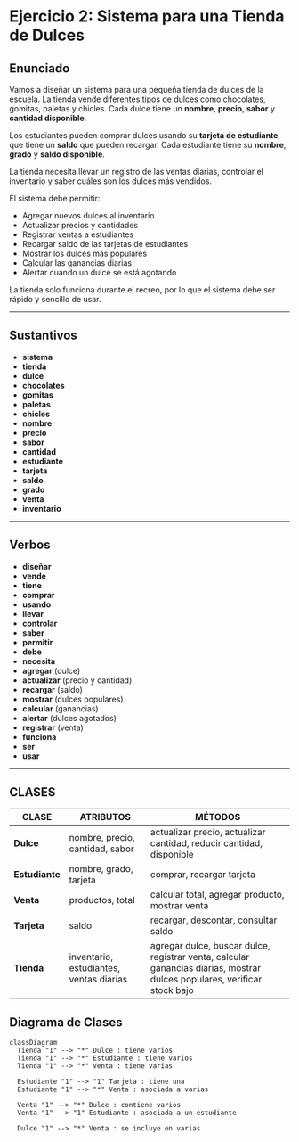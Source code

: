 # Ejercicio 2: Sistema para una Tienda de Dulces

## Enunciado

Vamos a diseñar un sistema para una pequeña tienda de dulces de la escuela. La tienda vende diferentes tipos de dulces como chocolates, gomitas, paletas y chicles. Cada dulce tiene un **nombre**, **precio**, **sabor** y **cantidad disponible**.

Los estudiantes pueden comprar dulces usando su **tarjeta de estudiante**, que tiene un **saldo** que pueden recargar. Cada estudiante tiene su **nombre**, **grado** y **saldo disponible**.

La tienda necesita llevar un registro de las ventas diarias, controlar el inventario y saber cuáles son los dulces más vendidos.

El sistema debe permitir:
- Agregar nuevos dulces al inventario
- Actualizar precios y cantidades
- Registrar ventas a estudiantes
- Recargar saldo de las tarjetas de estudiantes
- Mostrar los dulces más populares
- Calcular las ganancias diarias
- Alertar cuando un dulce se está agotando

La tienda solo funciona durante el recreo, por lo que el sistema debe ser rápido y sencillo de usar.

---

## Sustantivos

- **sistema**
- **tienda**
- **dulce**
- **chocolates**
- **gomitas**
- **paletas**
- **chicles**
- **nombre**
- **precio**
- **sabor**
- **cantidad**
- **estudiante**
- **tarjeta**
- **saldo**
- **grado**
- **venta**
- **inventario**

---

## Verbos

- **diseñar**
- **vende**
- **tiene**
- **comprar**
- **usando**
- **llevar**
- **controlar**
- **saber**
- **permitir**
- **debe**
- **necesita**
- **agregar** (dulce)
- **actualizar** (precio y cantidad)
- **recargar** (saldo)
- **mostrar** (dulces populares)
- **calcular** (ganancias)
- **alertar** (dulces agotados)
- **registrar** (venta)
- **funciona**
- **ser**
- **usar**

---

## CLASES

| **CLASE**      | **ATRIBUTOS**                               | **MÉTODOS**                                              |
|----------------|---------------------------------------------|----------------------------------------------------------|
| **Dulce**      | nombre, precio, cantidad, sabor             | actualizar precio, actualizar cantidad, reducir cantidad, disponible |
| **Estudiante** | nombre, grado, tarjeta                      | comprar, recargar tarjeta                                |
| **Venta**      | productos, total                            | calcular total, agregar producto, mostrar venta          |
| **Tarjeta**    | saldo                                       | recargar, descontar, consultar saldo                     |
| **Tienda**     | inventario, estudiantes, ventas diarias     | agregar dulce, buscar dulce, registrar venta, calcular ganancias diarias, mostrar dulces populares, verificar stock bajo |
## Diagrama de Clases

```mermaid
classDiagram
  Tienda "1" --> "*" Dulce : tiene varios
  Tienda "1" --> "*" Estudiante : tiene varios
  Tienda "1" --> "*" Venta : tiene varias

  Estudiante "1" --> "1" Tarjeta : tiene una
  Estudiante "1" --> "*" Venta : asociada a varias

  Venta "1" --> "*" Dulce : contiene varios
  Venta "1" --> "1" Estudiante : asociada a un estudiante

  Dulce "1" --> "*" Venta : se incluye en varias

